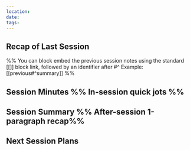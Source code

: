```yaml
---
location:
date:
tags: 
---
```

## Recap of Last Session
%%
You can block embed the previous session notes using the standard [[]] block link, followed by an identifier after #^ 
Example: [[previous#^summary]]
%%



## Session Minutes %% In-session quick jots %%


## Session Summary  %% After-session 1-paragraph recap%%



## Next Session Plans